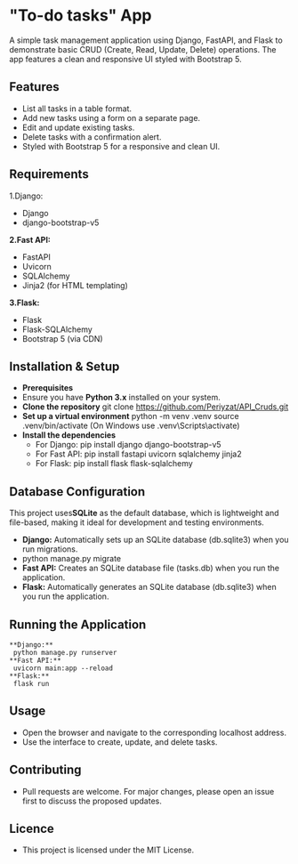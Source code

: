#  "To-do tasks"  App
A simple task management application using Django, FastAPI, and Flask to demonstrate basic CRUD (Create, Read, Update, Delete) operations. The app features a clean and responsive UI styled with Bootstrap 5.
## Features
- List all tasks in a table format.
- Add new tasks using a form on a separate page.
- Edit and update existing tasks.
- Delete tasks with a confirmation alert.
- Styled with Bootstrap 5 for a responsive and clean UI.
## Requirements
1.Django:
 - Django
 - django-bootstrap-v5
   
**2.Fast API:**
 - FastAPI
 - Uvicorn
 - SQLAlchemy
 - Jinja2 (for HTML templating)
   
**3.Flask:** 
 - Flask
 - Flask-SQLAlchemy
 - Bootstrap 5 (via CDN)
## Installation & Setup
- **Prerequisites**
- Ensure you have **Python 3.x** installed on your system.
- **Clone the repository**
   git clone https://github.com/Periyzat/API_Cruds.git
- **Set up a virtual environment**
   python -m venv .venv
   source .venv/bin/activate (On Windows use .venv\Scripts\activate)
- **Install the dependencies**
    - For Django:
     pip install django django-bootstrap-v5
    - For Fast API: 
     pip install fastapi uvicorn sqlalchemy jinja2
    - For Flask:
     pip install flask flask-sqlalchemy
## Database Configuration
This project uses**SQLite** as the default database, which is lightweight and file-based, making it ideal for development and testing environments.
- **Django:** Automatically sets up an SQLite database (db.sqlite3) when you run migrations.
- python manage.py migrate
- **Fast API:** Creates an SQLite database file (tasks.db) when you run the application.
- **Flask:** Automatically generates an SQLite database (db.sqlite3) when you run the application.
 ## Running the Application
    **Django:** 
     python manage.py runserver
    **Fast API:** 
     uvicorn main:app --reload
    **Flask:**
     flask run
## Usage
- Open the browser and navigate to the corresponding localhost address.
- Use the interface to create, update, and delete tasks.
## Contributing
- Pull requests are welcome. For major changes, please open an issue first to discuss the proposed updates. 
## Licence
- This project is licensed under the MIT License.
